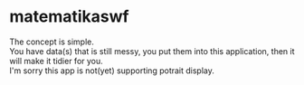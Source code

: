 # matematikaswf
The concept is simple.<br/>You have data(s) that is still messy, you put them into this application, then it will make it tidier for you.
<br/>I'm sorry this app is not(yet) supporting potrait display.
